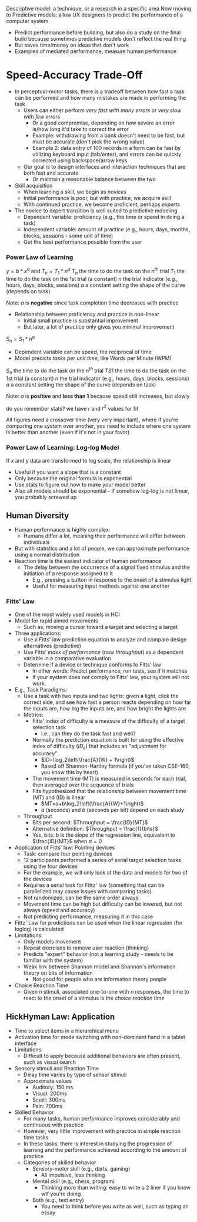 Descriptive model: a technique, or a research in a specific area
Now moving to Predictive models: allow UX designers to predict the performance of a computer system
- Predict performance before building, but also do a study on the final build because sometimes predictive models don't reflect the real thing
- But saves time/money on ideas that don't work
- Examples of mediated performance, measure human performance

# Speed-Accuracy Trade-Off
- In perceptual-motor tasks, there is a tradeoff between how fast a task can be performed and how many mistakes are made in performing the task
	- Users can either perform *very fast with many errors* or *very slow with few errors*
		- Or a good compromise, depending on how severe an error is/how long it'd take to correct the error
		- Example: withdrawing from a bank doesn't need to be fast, but must be accurate (don't pick the wrong value)
		- Example 2: data entry of 100 records in a form can be fast by utilizing keyboard input (tab/enter), and errors can be quickly corrected using backspace/arrow keys
	- Our goal is to design interfaces and interaction techniques that are both fast and accurate
		- Or maintain a reasonable balance between the two
- Skill acquisition
	- When learning a skill, we begin as *novices*
	- Initial performance is poor, but with practice, we acquire skill
	- With continued practice, we become proficient, perhaps *experts*
- The novice to expert transition is well suited to predictive mdoeling
	- Dependent variable: proficiency (e.g., the time or speed in doing a task)
	- Independent variable: amount of practice (e.g., hours, days, months, blocks, sessions - some unit of time)
	- Get the best performance possible from the user

### Power Law of Learning
$y = b * x^a$ and $T_n = T_1 * n^a$
$T_n$ the time to do the task on the $n^{th}$ trial
$T_1$ the time to do the task on the 1st trial (a constant)
$n$ the trial indicator (e.g., hours, days, blocks, sessions)
$a$ a constant setting the shape of the curve (depends on task)

Note: $a$ is **negative** since task completion time decreases with practice

- Relationship between proficiency and practice is non-linear
	- Initial small practice is substantial improvement
	- But later, a lot of practice only gives you minimal improvement

$S_n = S_1 * n^a$
- Dependent variable can be speed, the reciprocal of time
- Model predicts *tasks per unit time*, like Words per Minute (WPM)

$S_n$ the time to do the task on the $n^{th}$ trial
$TS1$ the time to do the task on the 1st trial (a constant)
$n$ the trial indicator (e.g., hours, days, blocks, sessions)
$a$ a constant setting the shape of the curve (depends on task)

Note: $a$ is **positive** and **less than 1** because speed still increases, but slowly

do you remember stats? we have $r$ and $r^2$ values for fit

All figures need a crossover time (very very important), where if you're comparing one system over another, you need to include where one system is better than another (even if it's not in your favor)

### Power Law of Learning: Log-log Model
If $x$ and $y$ data are transformed to log scale, the relationship is linear
- Useful if you want a slope that is a constant
- Only because the original formula is exponential
- Use stats to figure out how to make your model better
- Also all models should be exponential - if somehow log-log is not linear, you probably screwed up

## Human Diversity
- Human performance is highly complex:
	- Humans differ a lot, meaning their performance will differ between individuals
- But with statistics and a lot of people, we can approximate performance using a normal distribution
- Reaction time is the easiest indicator of human performance
	- The delay between the occurrence of a signal fixed stimulus and the initiation of a response assigned to it
		- E.g., pressing a button in response to the onset of a stimulus light
		- Useful for measuring input methods against one another

### Fitts' Law
- One of the most widely used models in HCI
- Model for rapid aimed movements
	- Such as, moving a cursor toward a target and selecting a target
- Three applications:
	- Use a Fitts' law prediction equation to analyze and compare design alternatives (predictive)
	- Use Fitts' *index of performance* (now *throughput*) as a dependent variable in a comparative evaluation
	- Determine if a device or technique conforms to Fitts' law
		- In other words: Predict performance, run tests, see if it matches
		- If your system does not comply to Fitts' law, your system will not work.
- E.g., Task Paradigms:
	- Use a task with two inputs and two lights: given a light, click the correct side, and see how fast a person reacts depending on how far the inputs are, how big the inputs are, and how bright the lights are
	- Metrics:
		- Fitts' index of difficulty is a measure of the difficulty of a target selection task
			- I.e., can they do the task fast and well?
		- Normally the prediction equation is built for using the effective index of difficulty ($ID_e$) that includes an "adjustment for accuracy"
			- $ID=\log_2\left(\frac{A}{W} + 1\right)$
			- Based off Shannon-Hartley formula (if you've taken CSE-160, you know this by heart)
		- The movement time (MT) is measured in seconds for each trial, then averaged over the sequence of trials
		- Fits hypothesized that the relationship between movement time (MT) and (ID) is linear
			- $MT=a+b\log_2\left(\frac{A}{W}+1\right)$
			- $a$ (seconds) and $b$ (seconds per bit) depend on each study
	- Throughput
		- Bits per second: $Throughput = \frac{ID}{MT}$
		- Alternative definition: $Throughput = \frac{1}{bits}$
		- Yes, bits: $b$ is the slope of the regression line, equivalent to $\frac{ID}{MT}$ when $a=0$
- Application of Fitts' law: Pointing devices
	- Task: compare four pointing devices
	- 12 participants performed a series of serial target selection tasks using the four devices
	- For the example, we will only look at the data and models for two of the devices
	- Requires a serial task for Fittz' law (something that can be parallelized may cause issues with comparing tasks)
	- Not randomized, can be the same order always
	- Movement time can be high but difficulty can be lowered, but not always (speed and accuracy)
	- Not predicting performance, measuring it in this case
- Fittz' Law for predictions can be used when the linear regression (for loglog) is calculated
- Limitations:
	- Only models movement
	- Repeat exercises to remove user reaction (thinking)
	- Predicts "expert" behavior (not a learning study - needs to be familiar with the system)
	- Weak link between Shannon model and Shannon's information theory on bits of information
		- Not good for people who are information theory people
- Choice Reaction Time
	- Given $n$ stimuli, associated one-to-one with $n$ responses, the time to react to the onset of a stimulus is the *choice reaction time*
## HickHyman Law: Application
- Time to select items in a hierarchical menu
- Activation time for mode switching with non-dominant hand in a tablet interface
- Limitations:
	- Difficult to apply because additional behaviors are often present, such as visual search
- Sensory stimuli and Reaction Time
	- Delay time varies by type of sensor stimuli
	- Approximate values
		- Auditory: 150 ms
		- Visual: 200ms
		- Smell: 300ms
		- Pain: 700ms
- Skilled Behavior
	- For many tasks, human performance improves considerably and continuous with practice
	- However, very little improvement with practice in simple reaction time tasks
	- In these tasks, there is interest in studying the progression of learning and the performance achieved according to the amount of practice
	- Categories of skilled behavior
		- Sensory-motor skill (e.g., darts, gaming)
			- All impulsive, less thinking
		- Mental skill (e.g., chess, program)
			- Thinking more than writing: easy to write a 2 liner if you know wtf you're doing
		- Both (e.g., text entry)
			- You need to think before you write as well, such as typing an essay